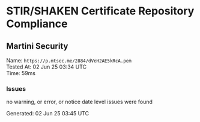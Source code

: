 # STIR/SHAKEN Certificate Repository Compliance

## Martini Security

Name: `https://p.mtsec.me/2884/dVeH2AE5kRcA.pem`\
Tested At: 02 Jun 25 03:34 UTC\
Time: 59ms

### Issues

no warning, or error, or notice date level issues were found

Generated: 02 Jun 25 03:45 UTC